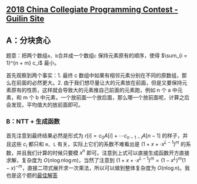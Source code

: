 
## [2018 China Collegiate Programming Contest - Guilin Site](https://codeforces.com/gym/102823/)

## A：分块贪心

题意：把两个数组`a, b`合并成一个数组`c` 保持元素原有的顺序，使得 $\sum_{i = 1}^{n + m} c_i$ 最小。

首先观察到两个事实：1. 最终 c 数组中如果有相邻元素分别在不同的原数组，那么在前面的必然更大。2. 由于我们想尽量让大的元素放在前面，但是又要保持元素原有的性质，这样就会导致大的元素推自己前面的元素跑，例如 n 个 a 中元素，和 m 个 b 中元素，一个放前面一个放后面，那么哪一个放前面呢，计算之后会发现，平均值大的放前面即可。

### B：NTT + 生成函数

首先注意到最终结果必然是形式为 $r[i] = c_0 A[i] + \cdots c_{n - 1 - i} A[n - 1]$ 的样子，并且这些 $c_i$ 都只和 `m, L` 有关，实际上它们的系数不难看出是 $(1 + x + \cdot x^{L- 1})^m$ 的系数，并且我们计算的时候只要模 $x^n$ 即可。注意到上式可以直接生成函数开方直接求解，复杂度为 $O(n \log n \log m)$，当然了注意到 $(1 + x + \cdot x^{L- 1})^m = (1 - x^L)^m (1 - x)^{-m}$，直接二项式展开求一次乘法，所以可以做到整体复杂度为 $O(n \log n)$。我也是这个题的[最佳解答](https://codeforces.com/gym/102823/status?order=BY_CONSUMED_TIME_ASC)